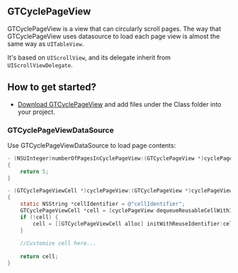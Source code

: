 ## GTCyclePageView

GTCyclePageView is a view that can circularly scroll pages. The way that GTCyclePageView uses datasource to load each page view is almost the same way as `UITableView`.

It's based on `UIScrollView`, and its delegate inherit from `UIScrollViewDelegate`.

## How to get started?

- [Download GTCyclePageView](https://github.com/gongtao/GTCyclePageView/archive/master.zip) and add files under the Class folder into your project.

### GTCyclePageViewDataSource

Use GTCyclePageViewDataSource to load page contents:

```objective-c
- (NSUInteger)numberOfPagesInCyclePageView:(GTCyclePageView *)cyclePageView
{
    return 5;
}

- (GTCyclePageViewCell *)cyclePageView:(GTCyclePageView *)cyclePageView index:(NSUInteger)index
{
    static NSString *cellIdentifier = @"cellIdentifier";
    GTCyclePageViewCell *cell = [cyclePageView dequeueReusableCellWithIdentifier:cellIdentifier];
    if (!cell) {
        cell = [[GTCyclePageViewCell alloc] initWithReuseIdentifier:cellIdentifier];
    }
    
    //Customize cell here...
    
    return cell;
}
```
